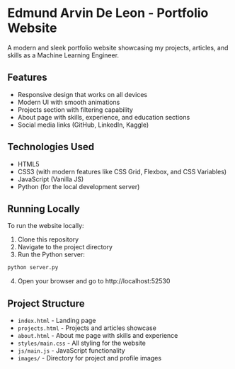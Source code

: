 # Edmund Arvin De Leon - Portfolio Website

A modern and sleek portfolio website showcasing my projects, articles, and skills as a Machine Learning Engineer.

## Features

- Responsive design that works on all devices
- Modern UI with smooth animations
- Projects section with filtering capability
- About page with skills, experience, and education sections
- Social media links (GitHub, LinkedIn, Kaggle)

## Technologies Used

- HTML5
- CSS3 (with modern features like CSS Grid, Flexbox, and CSS Variables)
- JavaScript (Vanilla JS)
- Python (for the local development server)

## Running Locally

To run the website locally:

1. Clone this repository
2. Navigate to the project directory
3. Run the Python server:

```bash
python server.py
```

4. Open your browser and go to http://localhost:52530

## Project Structure

- `index.html` - Landing page
- `projects.html` - Projects and articles showcase
- `about.html` - About me page with skills and experience
- `styles/main.css` - All styling for the website
- `js/main.js` - JavaScript functionality
- `images/` - Directory for project and profile images
